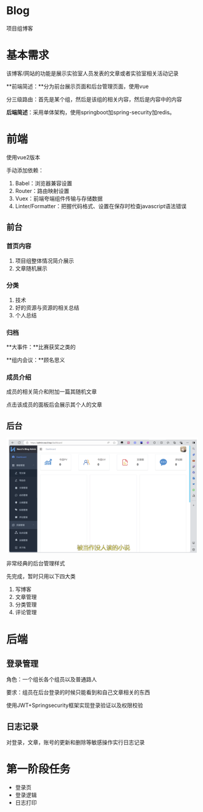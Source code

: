 # Blog

项目组博客

# 基本需求

 该博客/网站的功能是展示实验室人员发表的文章或者实验室相关活动记录

 **前端简述：**分为前台展示页面和后台管理页面，使用vue

分三级路由：首先是某个组，然后是该组的相关内容，然后是内容中的内容

**后端简述**：采用单体架构，使用springboot加spring-security加redis。



# 前端

使用vue2版本

手动添加依赖：

1. Babel：浏览器兼容设置
2. Router：路由映射设置
3. Vuex：前端夸端组件传输与存储数据
4. Linter/Formatter：把握代码格式、设置在保存时检查javascript语法错误

## 前台

### 首页内容

1. 项目组整体情况简介展示
2. 文章随机展示

### 分类

1. 技术
2. 好的资源与资源的相关总结
3. 个人总结

### 归档

**大事件：**比赛获奖之类的

**组内会议：**顾名思义

### 成员介绍

成员的相关简介和附加一篇其随机文章

点击该成员的面板后会展示其个人的文章

## 后台

![Blog/md图片/README/image-20240713173441726.png at main · ProjectTXX/Blog (github.com)](https://github.com/ProjectTXX/Blog/raw/main/md图片/README/image-20240713173441726.png)

非常经典的后台管理样式

先完成，暂时只用以下四大类

1. 写博客
2. 文章管理
3. 分类管理
4. 评论管理

# 后端

## 登录管理

角色：一个组长各个组员以及普通路人

要求：组员在后台登录的时候只能看到和自己文章相关的东西

使用JWT+Springsecurity框架实现登录验证以及权限校验

## 日志记录

对登录，文章，账号的更新和删除等敏感操作实行日志记录



# 第一阶段任务

- 登录页
- 登录逻辑
- 日志打印